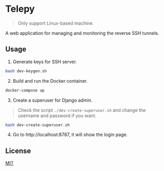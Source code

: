 # Telepy

> Only support Linux-based machine.

A web application for managing and monitoring the reverse SSH tunnels.

## Usage

1. Generate keys for SSH server.

```bash
bash dev-keygen.sh
```

2. Build and run the Docker container.

```bash
docker-compose up
```

3. Create a superuser for Django admin.

> Check the script `./dev-create-superuser.sh` and change the username and password if you want.

```bash
bash dev-create-superuser.sh
```

4. Go to http://localhost:8787, it will show the login page.

## License

[MIT](./LICENSE)

